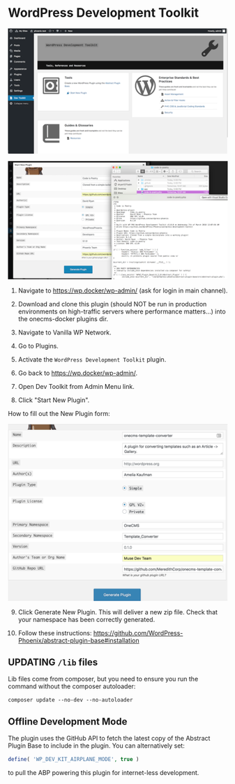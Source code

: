 # WordPress Development Toolkit
![Dash](dash.png)

![Preview](example.png)

1. Navigate to https://wp.docker/wp-admin/ (ask for login in main channel).

2. Download and clone this plugin (should NOT be run in production environments on high-traffic servers where 
performance matters...) into the onecms-docker plugins dir.

3. Navigate to Vanilla WP Network.

4. Go to Plugins.

5. Activate the `WordPress Development Toolkit` plugin.

6. Go back to https://wp.docker/wp-admin/.

7. Open Dev Toolkit from Admin Menu link.

8. Click "Start New Plugin".

How to fill out the New Plugin form:

![Form](https://github.com/WordPress-Phoenix/wordpress-development-toolkit/blob/master/plugin-generator-form.png)


9. Click Generate New Plugin. This will deliver a new zip file. Check that your namespace has been correctly generated.

10. Follow these instructions: https://github.com/WordPress-Phoenix/abstract-plugin-base#installation

## UPDATING `/lib` files

Lib files come from composer, but you need to ensure you run the command without the composer autoloader:
```
composer update --no-dev --no-autoloader
```

## Offline Development Mode

The plugin uses the GitHub API to fetch the latest copy of the Abstract Plugin Base to include in the plugin. You can alternatively set:
```php
define( 'WP_DEV_KIT_AIRPLANE_MODE', true )
```
to pull the ABP powering this plugin for internet-less development.

